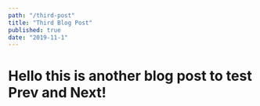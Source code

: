 ```yaml
---
path: "/third-post"
title: "Third Blog Post"
published: true
date: "2019-11-1"
---
```


# Hello this is another blog post to test Prev and Next!
